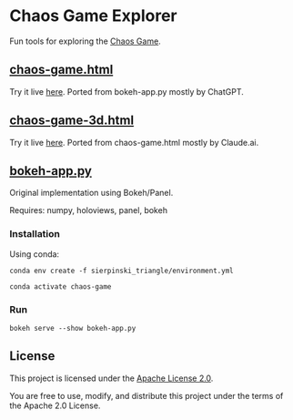 # Chaos Game Explorer

Fun tools for exploring the [Chaos Game](https://www.youtube.com/watch?v=k3V72Qvcn94).

## [chaos-game.html](web/chaos-game.html)
Try it live [here](https://herdrick.github.io/chaos-game/chaos-game.html). Ported from bokeh-app.py mostly by ChatGPT. 

## [chaos-game-3d.html](web/chaos-game-3d.html)
Try it live [here](https://herdrick.github.io/chaos-game/chaos-game-3d.html). Ported from chaos-game.html mostly by Claude.ai. 

## [bokeh-app.py](sierpinski_triangle/bokeh-app.py)
Original implementation using Bokeh/Panel.

Requires: numpy, holoviews, panel, bokeh

### Installation
Using conda:

```
conda env create -f sierpinski_triangle/environment.yml

conda activate chaos-game
```

### Run
```
bokeh serve --show bokeh-app.py
```

## License

This project is licensed under the [Apache License 2.0](https://www.apache.org/licenses/LICENSE-2.0).

You are free to use, modify, and distribute this project under the terms of the Apache 2.0 License.
